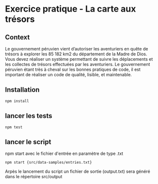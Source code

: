 # Exercice pratique - La carte aux trésors
## Context
Le gouvernement péruvien vient d’autoriser les aventuriers en quête de trésors à explorer les 85 182
km2 du département de la Madre de Dios. Vous devez réaliser un système permettant de suivre les
déplacements et les collectes de trésors effectuées par les aventuriers. Le gouvernement péruvien
étant très à cheval sur les bonnes pratiques de code, il est important de réaliser un code de qualité,
lisible, et maintenable.

## Installation
`npm install` 

## lancer les tests 
`npm test`

## lancer le script

npm start avec le fichier d'entrée en paramètre de type .txt

`npm start {src/data-samples/entries.txt}` 

Arpès le lancement du script un fichier de sortie (output.txt) sera généré dans le répertoire src/output
